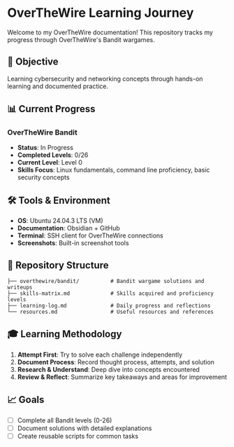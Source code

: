 # OverTheWire Learning Journey

Welcome to my OverTheWire documentation! This repository tracks my progress through OverTheWire's Bandit wargames.

## 🎯 Objective
Learning cybersecurity and networking concepts through hands-on learning and documented practice.

## 📊 Current Progress

### OverTheWire Bandit
- **Status**: In Progress
- **Completed Levels**: 0/26
- **Current Level**: Level 0
- **Skills Focus**: Linux fundamentals, command line proficiency, basic security concepts

## 🛠️ Tools & Environment
- **OS**: Ubuntu 24.04.3 LTS (VM)
- **Documentation**: Obsidian + GitHub
- **Terminal**: SSH client for OverTheWire connections
- **Screenshots**: Built-in screenshot tools

## 📁 Repository Structure

```
├── overthewire/bandit/          # Bandit wargame solutions and writeups
├── skills-matrix.md             # Skills acquired and proficiency levels  
├── learning-log.md              # Daily progress and reflections
└── resources.md                 # Useful resources and references
```

## 🎓 Learning Methodology
1. **Attempt First**: Try to solve each challenge independently
2. **Document Process**: Record thought process, attempts, and solution
3. **Research & Understand**: Deep dive into concepts encountered
5. **Review & Reflect**: Summarize key takeaways and areas for improvement

## 📈 Goals
- [ ] Complete all Bandit levels (0-26)
- [ ] Document solutions with detailed explanations
- [ ] Create reusable scripts for common tasks
